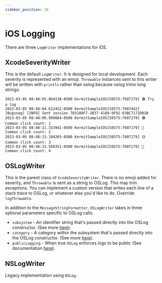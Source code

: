 ```yaml
---
sidebar_position: 26
---
```


# iOS Logging

There are three `LogWriter` implementations for iOS.

## XcodeSeverityWriter

This is the default `LogWriter`. It is designed for local development. Each severity is represented with an emoji. `Throwable` instances sent to this writer will be written with `println` rather than oslog because oslog trims long strings.

```shell
2023-03-05 08:48:03.864138-0500 KermitSampleIOS[58575:7607179] 🟢 Try a log
2023-03-05 08:48:04.622452-0500 KermitSampleIOS[58575:7607442] [Bugsnag] [INFO] Sent session 7D3188F7-2B37-4189-9F92-63BC7172D01B
2023-03-05 08:48:09.999884-0500 KermitSampleIOS[58575:7607179] 🟢 Common click count: 1
2023-03-05 08:48:11.333941-0500 KermitSampleIOS[58575:7607179] 🔵 Common click count: 2
2023-03-05 08:48:13.104265-0500 KermitSampleIOS[58575:7607179] 🟡 Common click count: 3
2023-03-05 08:48:13.568351-0500 KermitSampleIOS[58575:7607179] 🔴 Common click count: 4
```

## OSLogWriter

This is the parent class of `XcodeSeverityWriter`. There is no emoji added for severity, and `Throwable` is sent as a string to OSLog. This may trim exceptions. You can implement a custom version that writes each line of a stack trace to OSLog, or whatever else you'd like to do. Override `logThrowable`.

In addition to the `MessageStringFormatter`, `OSLogWriter` takes in three optional parameters specific to OSLog calls:
* `subsystem` - An identifier string that's passed directly into the OSLog constructor. (See more [here](https://developer.apple.com/documentation/os/oslog/2320726-init)).
* `category` - A category within the subsystem that's passed directly into the OSLog constructor. (See more [here](https://developer.apple.com/documentation/os/oslog/2320726-init)).
* `publicLogging` - When true `OSLog` enforces logs to be public (See documentation [here](https://developer.apple.com/documentation/os/logging/generating_log_messages_from_your_code#3665948)). 

## NSLogWriter

Legacy implementation using `NSLog`.